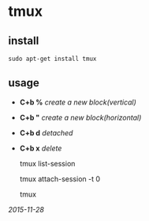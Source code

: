 #	tmux

##	install

	sudo apt-get install tmux

##	usage


*	**C+b %**       _create a new block(vertical)_

*	**C+b "**       _create a new block(horizontal)_

*	**C+b d**       _detached_

*	**C+b x**       _delete_
	
	tmux list-session

	tmux attach-session -t 0

	tmux 

_2015-11-28_
